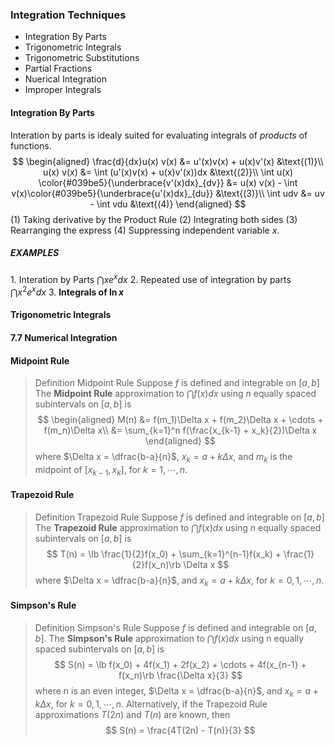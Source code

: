 ### Integration Techniques

+ Integration By Parts
+ Trigonometric Integrals
+ Trigonometric Substitutions
+ Partial Fractions
+ Nuerical Integration
+ Improper Integrals

#### Integration By Parts
Interation by parts is idealy suited for evaluating integrals of _products_ of functions.
$$
\begin{aligned}
\frac{d}{dx}u(x) v(x) &= u'(x)v(x) + u(x)v'(x) &\text{(1)}\\
u(x) v(x) &= \int (u'(x)v(x) + u(x)v'(x))dx &\text{(2)}\\
\int u(x) \color{#039be5}{\underbrace{v'(x)dx}_{dv}}  &=  u(x) v(x) - \int v(x)\color{#039be5}{\underbrace{u'(x)dx}_{du}} &\text{(3)}\\
\int udv &= uv - \int vdu &\text{(4)}
\end{aligned}
$$
(1) Taking derivative by the Product Rule
(2) Integrating both sides
(3) Rearranging the express
(4) Suppressing independent variable $x$.

##### EXAMPLES
1\. Interation by Parts $\dint xe^x dx$
2\. Repeated use of integration by parts $\dint x^2 e^x dx$
3\. **Integrals of $\ln x$**

#### Trigonometric Integrals

#### 7.7 Numerical Integration

#### Midpoint Rule
>Definition Midpoint Rule
Suppose $f$ is defined and integrable on $[a, b]$ The **Midpoint Rule** approximation to $\dint f(x)dx$ using $n$ equally spaced subintervals on $[a, b]$ is
$$
\begin{aligned}
M(n) &= f(m_1)\Delta x + f(m_2)\Delta x + \cdots + f(m_n)\Delta x\\
&= \sum_{k=1}^n f(\frac{x_{k-1} + x_k}{2})\Delta x
\end{aligned}
$$
where $\Delta x = \dfrac{b-a}{n}$, $x_k=a+k\Delta x$, and $m_k$ is the midpoint of $[x_{k-1}, x_k]$, for $k=1,\cdots, n$.

#### Trapezoid Rule
>Definition Trapezoid Rule
Suppose $f$ is defined and integrable on $[a, b]$ The **Trapezoid Rule** approximation to $\dint f(x)dx$ using $n$ equally spaced subintervals on $[a, b]$ is
$$
T(n) = \lb \frac{1}{2}f(x_0) + \sum_{k=1}^{n-1}f(x_k) + \frac{1}{2}f(x_n)\rb \Delta x
$$
where $\Delta x = \dfrac{b-a}{n}$, and $x_k=a+k\Delta x$, for $k=0, 1,\cdots, n$.

#### Simpson's Rule

>Definition Simpson's Rule
Suppose $f$ is defined and integrable on $[a, b]$. The **Simpson's Rule** approximation to $\dint f(x)dx$ using n equally spaced subintervals on $[a, b]$ is
$$
S(n) = \lb f(x_0) + 4f(x_1) + 2f(x_2) + \cdots + 4f(x_{n-1} + f(x_n)\rb \frac{\Delta x}{3}
$$
where n is an even integer, $\Delta x = \dfrac{b-a}{n}$, and $x_k=a+k\Delta x$, for $k = 0, 1, \cdots, n$. Alternatively, if the Trapezoid Rule approximations $T(2n)$ and $T(n)$ are known, then
$$
S(n) = \frac{4T(2n) - T(n)}{3}
$$
